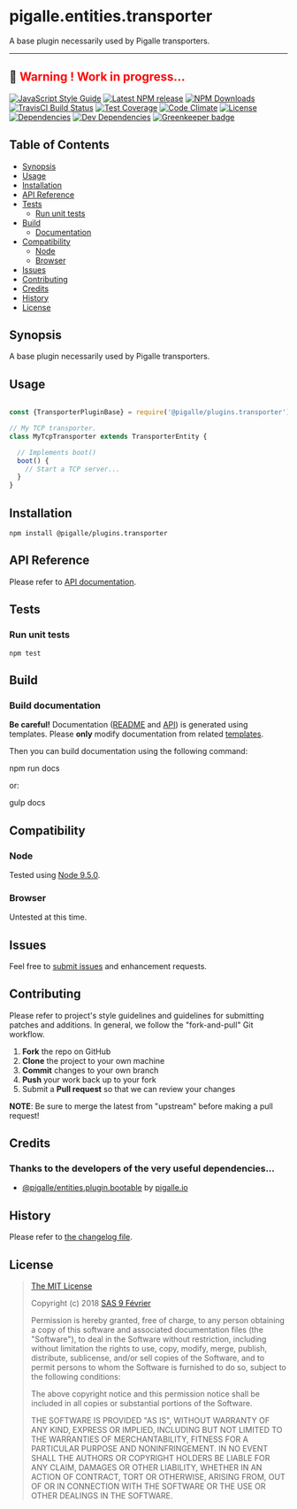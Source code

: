 [npm-badge]: https://img.shields.io/npm/v/@pigalle/plugins.transporter.svg
[npm-badge-url]: https://www.npmjs.com/package/@pigalle/plugins.transporter
[npm-downloads-badge]: https://img.shields.io/npm/dt/@pigalle/plugins.transporter.svg
[npm-downloads-url]: https://npmjs.org/package/@pigalle/plugins.transporter
[travis-badge]: https://img.shields.io/travis/pigalle-io/pigalle.entities.transporter/master.svg?label=TravisCI
[travis-badge-url]: https://travis-ci.org/pigalle-io/pigalle.entities.transporter
[circle-badge]: https://circleci.com/gh/pigalle-io/pigalle.entities.transporter/tree/master.svg?style=svg&circle-token=
[circle-badge-url]: https://circleci.com/gh/pigalle-io/pigalle.entities.transporter/tree/master
[coveralls-badge]: https://coveralls.io/repos/github/pigalle-io/pigalle.entities.transporter/badge.svg?branch=master
[coveralls-badge-url]: https://coveralls.io/github/pigalle-io/pigalle.entities.transporter?branch=master
[codeclimate-badge]: https://img.shields.io/codeclimate/github/pigalle-io/pigalle.entities.transporter.svg
[codeclimate-badge-url]: https://codeclimate.com/github/pigalle-io/pigalle.entities.transporter
[ember-observer-badge]: http://emberobserver.com/badges/pigalle.entities.transporter.svg
[ember-observer-badge-url]: http://emberobserver.com/addons/pigalle.entities.transporter
[license-badge]: https://img.shields.io/npm/l/@pigalle/plugins.transporter.svg
[license-badge-url]: LICENSE.md
[dependencies-badge]: https://img.shields.io/david/pigalle-io/pigalle.entities.transporter.svg
[dependencies-badge-url]: https://david-dm.org/pigalle-io/pigalle.entities.transporter
[devDependencies-badge]: https://img.shields.io/david/dev/pigalle-io/pigalle.entities.transporter.svg
[devDependencies-badge-url]: https://david-dm.org/pigalle-io/pigalle.entities.transporter#info=devDependencies
[greenkeeper-badge]: https://badges.greenkeeper.io/pigalle-io/pigalle.entities.transporter.svg
[greenkeeper-badge-url]: https://greenkeeper.io/
[standardjs-badge]: https://img.shields.io/badge/code_style-standard-brightgreen.svg
[standardjs-badge-url]: https://standardjs.com


# pigalle.entities.transporter

A base plugin necessarily used by Pigalle transporters.


---
&#x1F34E; <span style="color:red">**__Warning !__ Work in progress...**</span>
---


[![JavaScript Style Guide][standardjs-badge]][standardjs-badge-url]
[![Latest NPM release][npm-badge]][npm-badge-url]
[![NPM Downloads][npm-downloads-badge]][npm-downloads-url]
[![TravisCI Build Status][travis-badge]][travis-badge-url]
[![Test Coverage][coveralls-badge]][coveralls-badge-url]
[![Code Climate][codeclimate-badge]][codeclimate-badge-url]
[![License][license-badge]][license-badge-url]
[![Dependencies][dependencies-badge]][dependencies-badge-url] 
[![Dev Dependencies][devDependencies-badge]][devDependencies-badge-url]
[![Greenkeeper badge][greenkeeper-badge]][greenkeeper-badge-url]

## Table of Contents

* [Synopsis](#synopsis)
* [Usage](#usage)
* [Installation](#installation)
* [API Reference](#api-reference)
* [Tests](#tests)
  * [Run unit tests](#tests_run-unit-tests)
* [Build](#build)
  * [Documentation](#build-documentation)
* [Compatibility](#compatibility)
  * [Node](#compatibility_node)
  * [Browser](#compatibility_browser)
* [Issues](#issues)
* [Contributing](#contributing)
* [Credits](#credits)
* [History](#history)
* [License](#license)

## <a name="synopsis"> Synopsis

A base plugin necessarily used by Pigalle transporters.

## <a name="usage"> Usage

```javascript

const {TransporterPluginBase} = require('@pigalle/plugins.transporter')

// My TCP transporter.
class MyTcpTransporter extends TransporterEntity {

  // Implements boot()
  boot() {
    // Start a TCP server...
  }
}

```

## <a name="installation"> Installation

    npm install @pigalle/plugins.transporter

## <a name="api-reference"> API Reference

Please refer to [API documentation](docs/API.md).

## <a name="test"> Tests

### <a name="tests_run-unit-tests"> Run unit tests

    npm test
    
## <a name="build"> Build

### <a name="build-documentation"> Build documentation

**Be careful!** Documentation ([README](README.md) and [API](docs/API.md)) is generated using templates. Please **only** modify documentation from related [templates](./.templates).

Then you can build documentation using the following command:

   npm run docs
   
or:

   gulp docs


## <a name="compatibility"> Compatibility

### <a name="compatibility_node"> Node

Tested using [Node 9.5.0](https://nodejs.org/dist/v9.5.0/docs/api/).

### <a name="compatibility_browser"> Browser

Untested at this time.

## <a name="issues"> Issues

Feel free to [submit issues](https://github.com/pigalle-io/pigalle.entities.transporter/issues) and enhancement requests.

## <a name="contributing"> Contributing

Please refer to project's style guidelines and guidelines for submitting patches and additions. In general, we follow the "fork-and-pull" Git workflow.

 1. **Fork** the repo on GitHub
 2. **Clone** the project to your own machine
 3. **Commit** changes to your own branch
 4. **Push** your work back up to your fork
 5. Submit a **Pull request** so that we can review your changes

**NOTE**: Be sure to merge the latest from "upstream" before making a pull request!

## <a name="credits"> Credits

### Thanks to the developers of the very useful dependencies...

* [@pigalle/entities.plugin.bootable](https://github.com/pigalle-io/pigalle.entities.plugin.bootable) by [pigalle.io](https://github.com/pigalle-io/)

## <a name="history"> History

Please refer to [the changelog file](docs/CHANGELOG.md).

## <a name="license"> License

>
> [The MIT License](https://opensource.org/licenses/MIT)
>
> Copyright (c) 2018 [SAS 9 Février](https://9fevrier.com/)
>
> Permission is hereby granted, free of charge, to any person obtaining a copy
> of this software and associated documentation files (the "Software"), to deal
> in the Software without restriction, including without limitation the rights
> to use, copy, modify, merge, publish, distribute, sublicense, and/or sell
> copies of the Software, and to permit persons to whom the Software is
> furnished to do so, subject to the following conditions:
>
> The above copyright notice and this permission notice shall be included in all
> copies or substantial portions of the Software.
>
> THE SOFTWARE IS PROVIDED "AS IS", WITHOUT WARRANTY OF ANY KIND, EXPRESS OR
> IMPLIED, INCLUDING BUT NOT LIMITED TO THE WARRANTIES OF MERCHANTABILITY,
> FITNESS FOR A PARTICULAR PURPOSE AND NONINFRINGEMENT. IN NO EVENT SHALL THE
>AUTHORS OR COPYRIGHT HOLDERS BE LIABLE FOR ANY CLAIM, DAMAGES OR OTHER
> LIABILITY, WHETHER IN AN ACTION OF CONTRACT, TORT OR OTHERWISE, ARISING FROM,
> OUT OF OR IN CONNECTION WITH THE SOFTWARE OR THE USE OR OTHER DEALINGS IN THE
> SOFTWARE.
>
